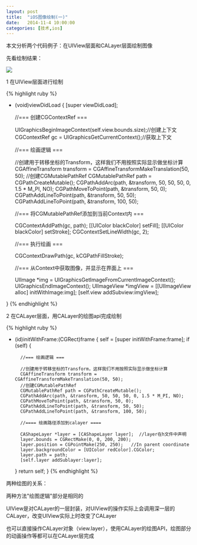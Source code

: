```yaml
---
layout: post
title:  "iOS图像绘制(一)"
date:   2014-11-4 10:00:00
categories: [技术,ios]
---
```


本文分析两个代码例子：在UIView层面和CALayer层面绘制图像

先看绘制结果：

![](https://raw.githubusercontent.com/hanmbink/hanmbink.github.io/master/pic/img01.png)

1 在UIView层面进行绘制

{% highlight ruby %}
- (void)viewDidLoad
{
    [super viewDidLoad];
    
    //=== 创建CGContextRef ===

    UIGraphicsBeginImageContext(self.view.bounds.size);//创建上下文
    CGContextRef gc = UIGraphicsGetCurrentContext();//获取上下文
    
    //=== 绘画逻辑 ===

    //创建用于转移坐标的Transform，这样我们不用按照实际显示做坐标计算
    CGAffineTransform transform = CGAffineTransformMakeTranslation(50, 50);
    //创建CGMutablePathRef
    CGMutablePathRef path = CGPathCreateMutable();
    CGPathAddArc(path, &transform, 50, 50, 50, 0, 1.5 * M_PI, NO);
    CGPathMoveToPoint(path, &transform, 50, 0);
    CGPathAddLineToPoint(path, &transform, 50, 50);
    CGPathAddLineToPoint(path, &transform, 100, 50);
    
    //=== 将CGMutablePathRef添加到当前Context内 ===

    CGContextAddPath(gc, path);
    [[UIColor blackColor] setFill];
    [[UIColor blackColor] setStroke];
    CGContextSetLineWidth(gc, 2);
    
    //=== 执行绘画 ===
    
    CGContextDrawPath(gc, kCGPathFillStroke);
    
    //=== 从Context中获取图像，并显示在界面上 ===

    UIImage *img = UIGraphicsGetImageFromCurrentImageContext();
    UIGraphicsEndImageContext();
    UIImageView *imgView = [[UIImageView alloc] initWithImage:img];
    [self.view addSubview:imgView];
    
}
{% endhighlight %}

2 在CALayer层面，用CALayer的绘图api完成绘制

{% highlight ruby %}
- (id)initWithFrame:(CGRect)frame
{
    self = [super initWithFrame:frame];
    if (self) {
        
        //=== 绘画逻辑 ===
        
        //创建用于转移坐标的Transform，这样我们不用按照实际显示做坐标计算
        CGAffineTransform transform = CGAffineTransformMakeTranslation(50, 50);
        //创建CGMutablePathRef
        CGMutablePathRef path = CGPathCreateMutable();
        CGPathAddArc(path, &transform, 50, 50, 50, 0, 1.5 * M_PI, NO);
        CGPathMoveToPoint(path, &transform, 50, 0);
        CGPathAddLineToPoint(path, &transform, 50, 50);
        CGPathAddLineToPoint(path, &transform, 100, 50);
        
        //==== 绘画路径添加到calayer ====
        
        CAShapeLayer *layer = [CAShapeLayer layer];  //layer在h文件中声明
        layer.bounds = CGRectMake(0, 0, 200, 200);
        layer.position = CGPointMake(250, 250);   //In parent coordinate
        layer.backgroundColor = [UIColor redColor].CGColor;
        layer.path = path;
        [self.layer addSublayer:layer];
        
    }
    return self;
}
{% endhighlight %}

两种绘图的关系：

两种方法"绘图逻辑"部分是相同的

UIView是对CALayer的一层封装，对UIView的操作实际上会调用深一层的CALayer，改变UIView实际上时改变了CALayer

也可以直接操作CALayer对象（view.layer），使用CALayer的绘图API，绘图部分的动画操作等都可以在CALayer层完成
